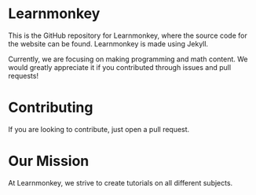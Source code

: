 # Learnmonkey
This is the GitHub repository for Learnmonkey, where the source code for the website can be found. Learnmonkey is made using Jekyll.

Currently, we are focusing on making programming and math content. We would greatly appreciate it if you contributed through issues and pull requests!

# Contributing

If you are looking to contribute, just open a pull request.

# Our Mission

At Learnmonkey, we strive to create tutorials on all different subjects.